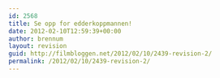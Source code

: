 ```yaml
---
id: 2568
title: Se opp for edderkoppmannen!
date: 2012-02-10T12:59:39+00:00
author: brennum
layout: revision
guid: http://filmbloggen.net/2012/02/10/2439-revision-2/
permalink: /2012/02/10/2439-revision-2/
---
```


